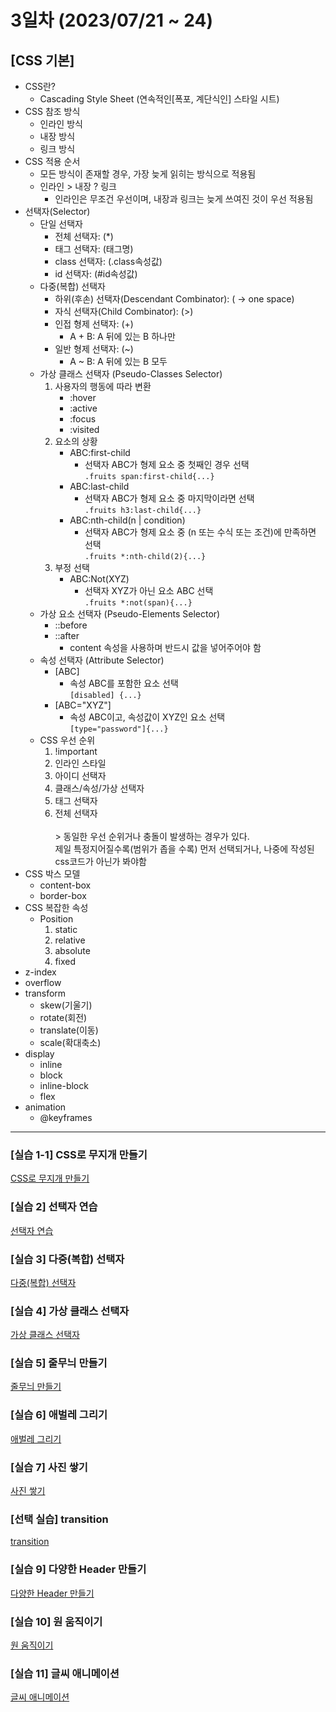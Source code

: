 # 3일차 (2023/07/21 ~ 24)

## [CSS 기본]

- CSS란?
  - Cascading Style Sheet (연속적인[폭포, 계단식인] 스타일 시트)
- CSS 참조 방식
  - 인라인 방식
  - 내장 방식
  - 링크 방식
- CSS 적용 순서
  - 모든 방식이 존재할 경우, 가장 늦게 읽히는 방식으로 적용됨
  - 인라인 > 내장 ? 링크
    - 인라인은 무조건 우선이며, 내장과 링크는 늦게 쓰여진 것이 우선 적용됨
- 선택자(Selector)
  - 단일 선택자
    - 전체 선택자: (\*)
    - 태그 선택자: (태그명)
    - class 선택자: (.class속성값)
    - id 선택자: (#id속성값)
  - 다중(복합) 선택자
    - 하위(후손) 선택자(Descendant Combinator): ( → one space)
    - 자식 선택자(Child Combinator): (>)
    - 인접 형제 선택자: (+)
      - A + B: A 뒤에 있는 B 하나만
    - 일반 형제 선택자: (~)
      - A ~ B: A 뒤에 있는 B 모두
  - 가상 클래스 선택자 (Pseudo-Classes Selector)
    1. 사용자의 행동에 따라 변환
       - :hover
       - :active
       - :focus
       - :visited
    2. 요소의 상황
       - ABC:first-child
         - 선택자 ABC가 형제 요소 중 첫째인 경우 선택<br>
           `.fruits span:first-child{...}`
       - ABC:last-child
         - 선택자 ABC가 형제 요소 중 마지막이라면 선택<br>
           `.fruits h3:last-child{...}`
       - ABC:nth-child(n | condition)
         - 선택자 ABC가 형제 요소 중 (n 또는 수식 또는 조건)에 만족하면 선택<br>
           `.fruits *:nth-child(2){...}`
    3. 부정 선택
       - ABC:Not(XYZ)
         - 선택자 XYZ가 아닌 요소 ABC 선택<br>
           `.fruits *:not(span){...}`
  - 가상 요소 선택자 (Pseudo-Elements Selector)
    - ::before
    - ::after
      - content 속성을 사용하며 반드시 값을 넣어주어야 함
  - 속성 선택자 (Attribute Selector)
    - [ABC]
      - 속성 ABC를 포함한 요소 선택<br>
        `[disabled] {...}`
    - [ABC="XYZ"]
      - 속성 ABC이고, 속성값이 XYZ인 요소 선택<br>
        `[type="password"]{...}`
  - CSS 우선 순위
    1. !important
    2. 인라인 스타일
    3. 아이디 선택자
    4. 클래스/속성/가상 선택자
    5. 태그 선택자
    6. 전체 선택자<br><br> > 동일한 우선 순위거나 충돌이 발생하는 경우가 있다.<br>
       제일 특정지어질수록(범위가 좁을 수록) 먼저 선택되거나, 나중에 작성된 css코드가 아닌가 봐야함
- CSS 박스 모델
  - content-box
  - border-box
- CSS 복잡한 속성
  - Position
    1. static
    2. relative
    3. absolute
    4. fixed
- z-index
- overflow
- transform
  - skew(기울기)
  - rotate(회전)
  - translate(이동)
  - scale(확대축소)
- display
  - inline
  - block
  - inline-block
  - flex
- animation
  - @keyframes

<hr>

### \[실습 1-1] CSS로 무지개 만들기

[CSS로 무지개 만들기](./images/rainbow.png)

### \[실습 2] 선택자 연습

[선택자 연습](./images/selector.png)

### \[실습 3] 다중(복합) 선택자

[다중(복합) 선택자](./images/combinator.png)

### \[실습 4] 가상 클래스 선택자

[가상 클래스 선택자](./images/pseudo_classes_selector.png)

### \[실습 5] 줄무늬 만들기

[줄무늬 만들기](./images/make_stripes.png)

### \[실습 6] 애벌레 그리기

[애벌레 그리기](./images/position.png)

### \[실습 7] 사진 쌓기

[사진 쌓기](./images/transform.png)

### \[선택 실습] transition

[transition](./videos/transition.mp4)

### \[실습 9] 다양한 Header 만들기

[다양한 Header 만들기](./images/flex.png)

### \[실습 10] 원 움직이기

[원 움직이기](./videos/animation.mp4)

### \[실습 11] 글씨 애니메이션

[글씨 애니메이션](./css/training11_string_animation.css)
